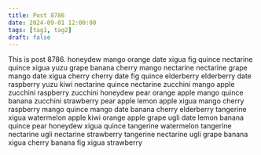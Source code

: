 ```yaml
---
title: Post 8786
date: 2024-09-01 12:00:00
tags: [tag1, tag2]
draft: false
---
```

This is post 8786.
honeydew
mango
orange
date
xigua
fig
quince
nectarine
quince
xigua
yuzu
grape
banana
cherry
mango
nectarine
nectarine
grape
mango
date
xigua
cherry
cherry
date
fig
quince
elderberry
elderberry
date
raspberry
yuzu
kiwi
nectarine
quince
nectarine
zucchini
mango
apple
zucchini
raspberry
zucchini
honeydew
pear
orange
apple
mango
quince
banana
zucchini
strawberry
pear
apple
lemon
apple
xigua
mango
cherry
raspberry
mango
quince
mango
date
banana
cherry
elderberry
tangerine
xigua
watermelon
apple
kiwi
orange
apple
grape
ugli
date
lemon
banana
quince
pear
honeydew
xigua
quince
tangerine
watermelon
tangerine
nectarine
ugli
nectarine
strawberry
tangerine
nectarine
ugli
grape
banana
xigua
cherry
banana
fig
xigua
strawberry
